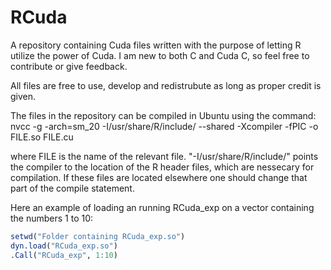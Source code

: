 # RCuda
A repository containing Cuda files written with the purpose of letting R utilize the power of Cuda. I am new to both C and Cuda C, so feel free to contribute or give feedback.

All files are free to use, develop and redistrubute as long as proper credit is given. 

The files in the repository can be compiled in Ubuntu using the command:
nvcc -g -arch=sm_20 -I/usr/share/R/include/ --shared -Xcompiler -fPIC -o FILE.so FILE.cu

where FILE is the name of the relevant file. "-I/usr/share/R/include/" points the compiler to the location of the R header files, which are nessecary for compilation. If these files are located elsewhere one should change that part of the compile statement.

Here an example of loading an running RCuda_exp on a vector containing the numbers 1 to 10:
```R
setwd("Folder containing RCuda_exp.so")
dyn.load("RCuda_exp.so")
.Call("RCuda_exp", 1:10)
```
